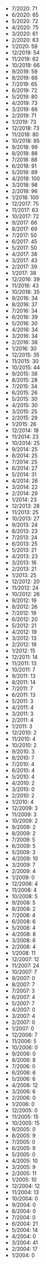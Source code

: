 *  7/2020: 71
*  6/2020: 65
*  5/2020: 72
*  4/2020: 75
*  3/2020: 61
*  2/2020: 63
*  1/2020: 59
*  12/2019: 54
*  11/2019: 62
*  10/2019: 66
*  9/2019: 59
*  8/2019: 66
*  7/2019: 65
*  6/2019: 72
*  5/2019: 80
*  4/2019: 73
*  3/2019: 66
*  2/2019: 71
*  1/2019: 73
*  12/2018: 73
*  11/2018: 80
*  10/2018: 85
*  9/2018: 99
*  8/2018: 88
*  7/2018: 88
*  6/2018: 91
*  5/2018: 89
*  4/2018: 100
*  3/2018: 98
*  2/2018: 96
*  1/2018: 100
*  12/2017: 75
*  11/2017: 63
*  10/2017: 72
*  9/2017: 66
*  8/2017: 69
*  7/2017: 50
*  6/2017: 45
*  5/2017: 50
*  4/2017: 38
*  3/2017: 43
*  2/2017: 39
*  1/2017: 38
*  12/2016: 39
*  11/2016: 43
*  10/2016: 35
*  9/2016: 34
*  8/2016: 37
*  7/2016: 34
*  6/2016: 39
*  5/2016: 30
*  4/2016: 34
*  3/2016: 34
*  2/2016: 38
*  1/2016: 30
*  12/2015: 35
*  11/2015: 30
*  10/2015: 44
*  9/2015: 38
*  8/2015: 28
*  7/2015: 34
*  6/2015: 26
*  5/2015: 30
*  4/2015: 30
*  3/2015: 25
*  2/2015: 29
*  1/2015: 26
*  12/2014: 18
*  11/2014: 23
*  10/2014: 25
*  9/2014: 25
*  8/2014: 25
*  7/2014: 25
*  6/2014: 27
*  5/2014: 31
*  4/2014: 26
*  3/2014: 22
*  2/2014: 29
*  1/2014: 23
*  12/2013: 28
*  11/2013: 25
*  10/2013: 27
*  9/2013: 24
*  8/2013: 23
*  7/2013: 24
*  6/2013: 25
*  5/2013: 21
*  4/2013: 23
*  3/2013: 16
*  2/2013: 21
*  1/2013: 25
*  12/2012: 20
*  11/2012: 24
*  10/2012: 26
*  9/2012: 19
*  8/2012: 26
*  7/2012: 19
*  6/2012: 20
*  5/2012: 21
*  4/2012: 19
*  3/2012: 13
*  2/2012: 19
*  1/2012: 15
*  12/2011: 14
*  11/2011: 13
*  10/2011: 7
*  9/2011: 13
*  8/2011: 14
*  7/2011: 7
*  6/2011: 13
*  5/2011: 3
*  4/2011: 4
*  3/2011: 3
*  2/2011: 4
*  1/2011: 3
*  12/2010: 2
*  11/2010: 4
*  10/2010: 2
*  9/2010: 3
*  8/2010: 7
*  7/2010: 4
*  6/2010: 4
*  5/2010: 4
*  4/2010: 2
*  3/2010: 0
*  2/2010: 2
*  1/2010: 4
*  12/2009: 3
*  11/2009: 3
*  10/2009: 2
*  9/2009: 2
*  8/2009: 2
*  7/2009: 5
*  6/2009: 5
*  5/2009: 3
*  4/2009: 10
*  3/2009: 7
*  2/2009: 4
*  1/2009: 0
*  12/2008: 4
*  11/2008: 4
*  10/2008: 5
*  9/2008: 5
*  8/2008: 2
*  7/2008: 4
*  6/2008: 6
*  5/2008: 4
*  4/2008: 8
*  3/2008: 6
*  2/2008: 4
*  1/2008: 11
*  12/2007: 12
*  11/2007: 24
*  10/2007: 7
*  9/2007: 0
*  8/2007: 7
*  7/2007: 3
*  6/2007: 4
*  5/2007: 7
*  4/2007: 0
*  3/2007: 4
*  2/2007: 0
*  1/2007: 0
*  12/2006: 7
*  11/2006: 5
*  10/2006: 0
*  9/2006: 0
*  8/2006: 8
*  7/2006: 0
*  6/2006: 6
*  5/2006: 6
*  4/2006: 12
*  3/2006: 6
*  2/2006: 0
*  1/2006: 0
*  12/2005: 0
*  11/2005: 15
*  10/2005: 15
*  9/2005: 0
*  8/2005: 9
*  7/2005: 0
*  6/2005: 9
*  5/2005: 0
*  4/2005: 10
*  3/2005: 9
*  2/2005: 11
*  1/2005: 10
*  12/2004: 12
*  11/2004: 13
*  10/2004: 0
*  9/2004: 0
*  8/2004: 0
*  7/2004: 0
*  6/2004: 21
*  5/2004: 14
*  4/2004: 0
*  3/2004: 41
*  2/2004: 17
*  1/2004: 0